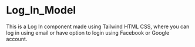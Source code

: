 # Log_In_Model
This is a Log In component made using Tailwind HTML CSS, where you can log in using email or have option to login using Facebook or Google account.
